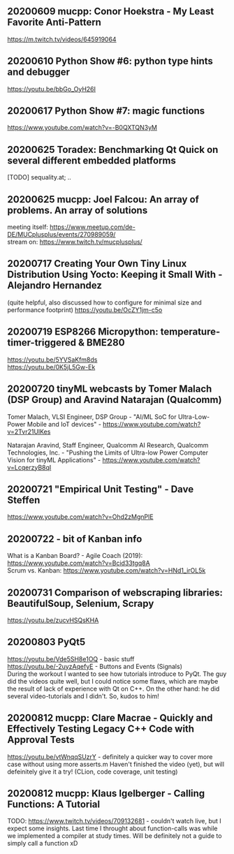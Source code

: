 ## 20200609 mucpp: Conor Hoekstra - My Least Favorite Anti-Pattern
https://m.twitch.tv/videos/645919064

## 20200610 Python Show #6: python type hints and debugger
https://youtu.be/bbGo_OyH26I

## 20200617 Python Show #7: magic functions
https://www.youtube.com/watch?v=-B0QXTQN3yM

## 20200625 Toradex: Benchmarking Qt Quick on several different embedded platforms
[TODO] sequality.at; ..

## 20200625 mucpp: Joel Falcou: An array of problems. An array of solutions
meeting itself: https://www.meetup.com/de-DE/MUCplusplus/events/270989059/  
stream on: https://www.twitch.tv/mucplusplus/

## 20200717 Creating Your Own Tiny Linux Distribution Using Yocto: Keeping it Small With - Alejandro Hernandez
(quite helpful, also discussed how to configure for minimal size and performance footprint)
https://youtu.be/OcZY1jm-c5o

## 20200719 ESP8266 Micropython: temperature- timer-triggered & BME280
https://youtu.be/5YVSaKfm8ds  
https://youtu.be/0K5jL5Gw-Ek

## 20200720 tinyML webcasts by Tomer Malach (DSP Group) and Aravind Natarajan (Qualcomm)
Tomer Malach, VLSI Engineer, DSP Group - "AI/ML SoC for Ultra-Low-Power Mobile and IoT devices" - https://www.youtube.com/watch?v=2Tvr21UlKes

Natarajan Aravind, Staff Engineer, Qualcomm AI Research, Qualcomm Technologies, Inc. - "Pushing the Limits of Ultra-low Power Computer Vision for tinyML Applications" - https://www.youtube.com/watch?v=LcqerzyB8qI

## 20200721 "Empirical Unit Testing" - Dave Steffen
https://www.youtube.com/watch?v=Ohd2zMgnPlE

## 20200722 - bit of Kanban info
What is a Kanban Board? - Agile Coach (2019): https://www.youtube.com/watch?v=Bcid33tgq8A  
Scrum vs. Kanban:  https://www.youtube.com/watch?v=HNd1_irOL5k

## 20200731 Comparison of webscraping libraries: BeautifulSoup, Selenium, Scrapy
https://youtu.be/zucvHSQsKHA

## 20200803 PyQt5
https://youtu.be/Vde5SH8e1OQ - basic stuff  
https://youtu.be/-2uyzAqefyE - Buttons and Events (Signals)  
During the workout I wanted to see how tutorials introduce to PyQt. The guy did the videos quite well, but I could notice some flaws, which are maybe the result of lack of experience with Qt on C++. On the other hand: he did several video-tutorials and I didn't. So, kudos to him!

## 20200812 mucpp: Clare Macrae - Quickly and Effectively Testing Legacy C++ Code with Approval Tests
https://youtu.be/vtWnqqSUzrY - definitely a quicker way to cover more case without using more asserts.m Haven't finished the video (yet), but will defeinitely give it a try!
(CLion, code coverage, unit testing)

## 20200812 mucpp: Klaus Igelberger - Calling Functions: A Tutorial
TODO: https://www.twitch.tv/videos/709132681 - couldn't watch live, but I expect some insights. Last time I throught about function-calls was while we implemented a compiler at study times. Will be definitely not a guide to simply call a function xD
